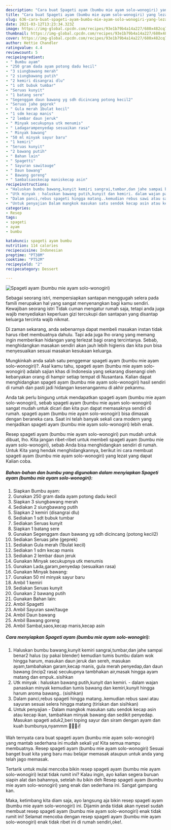 ```yaml
---
description: "Cara buat Spageti ayam (bumbu mie ayam solo-wonogiri) yang lezat Untuk Jualan"
title: "Cara buat Spageti ayam (bumbu mie ayam solo-wonogiri) yang lezat Untuk Jualan"
slug: 636-cara-buat-spageti-ayam-bumbu-mie-ayam-solo-wonogiri-yang-lezat-untuk-jualan
date: 2021-03-12T13:23:34.323Z
image: https://img-global.cpcdn.com/recipes/93e1b79b4a14a227/680x482cq70/spageti-ayam-bumbu-mie-ayam-solo-wonogiri-foto-resep-utama.jpg
thumbnail: https://img-global.cpcdn.com/recipes/93e1b79b4a14a227/680x482cq70/spageti-ayam-bumbu-mie-ayam-solo-wonogiri-foto-resep-utama.jpg
cover: https://img-global.cpcdn.com/recipes/93e1b79b4a14a227/680x482cq70/spageti-ayam-bumbu-mie-ayam-solo-wonogiri-foto-resep-utama.jpg
author: Hettie Chandler
ratingvalue: 4.4
reviewcount: 5
recipeingredient:
- " Bumbu ayam"
- "250 gram dada ayam potong dadu kecil"
- "3 siungbawang merah"
- "2 siungbawang putih"
- "2 kemiri disangrai dlu"
- "1 sdt bubuk tumbar"
- "Seruas kunyit"
- "1 batang sere"
- "Segenggam daun bawang yg sdh dicincang potong kecil2"
- "Seruas jahe geprek"
- " Gula merah 1bulat kecil"
- "1 sdm kecap manis"
- "2 lembar daun jeruk"
- " Minyak secukupnya utk menumis"
- " Ladagarampenyedap sesuaikan rasa"
- " Minyak bawang"
- "50 ml minyak sayur baru"
- "1 kemiri"
- "Seruas kunyit"
- "2 bawang putih"
- " Bahan lain"
- " Spagetti"
- " Sayuran sawitauge"
- " Daun bawang"
- " Bawang goreng"
- " Sambalsaoskecap maniskecap asin"
recipeinstructions:
- "Haluskan bumbu bawang,kunyit kemiri sangrai,tumbar,dan jahe sampai benar2 halus (sy pakai blender) kemudian tumis bumbu dalam wok hingga harum, masukan daun jeruk dan sereh, masukan ayam,tambahakan garam,kecap manis, gula merah penyedap,dan daun bawang (incip2 rasa) secukupnya tambhakan air,masak hingga ayam matang dan empuk..sisihkan"
- "Utk minyak : haluskan bawang putih,kunyit dan kemiri. dalam wajan panaskan minyak kemudian tumis bawang dan kemiri,kunyit hingga harum aroma bawang.. (sisihkan)"
- "Dalam panci,rebus spageti hingga matang..kemudian rebus sawi atau sayuran sesuai selera hingga matang (tiriskan dan sisihkan)"
- "Untuk penyajian Dalam mangkok masukan satu sendok kecap asin atau kecap ikan, tambahkan minyak bawang dan sedikit penyedap. Masukan spageti aduk2,beri toping sayur dan siram dengan ayam dan kuah bumbunya,nyammm 🤤🤤😚✌️"
categories:
- Resep
tags:
- spageti
- ayam
- bumbu

katakunci: spageti ayam bumbu 
nutrition: 114 calories
recipecuisine: Indonesian
preptime: "PT38M"
cooktime: "PT52M"
recipeyield: "2"
recipecategory: Dessert

---
```



![Spageti ayam (bumbu mie ayam solo-wonogiri)](https://img-global.cpcdn.com/recipes/93e1b79b4a14a227/680x482cq70/spageti-ayam-bumbu-mie-ayam-solo-wonogiri-foto-resep-utama.jpg)

Sebagai seorang istri, mempersiapkan santapan menggugah selera pada famili merupakan hal yang sangat menyenangkan bagi kamu sendiri. Kewajiban seorang istri Tidak cuman mengatur rumah saja, tetapi anda juga wajib menyediakan keperluan gizi tercukupi dan santapan yang disantap keluarga tercinta wajib nikmat.

Di zaman  sekarang, anda sebenarnya dapat membeli masakan instan tidak harus ribet membuatnya dahulu. Tapi ada juga lho orang yang memang ingin memberikan hidangan yang terlezat bagi orang tercintanya. Sebab, menghidangkan masakan sendiri akan jauh lebih higienis dan kita pun bisa menyesuaikan sesuai masakan kesukaan keluarga. 



Mungkinkah anda salah satu penggemar spageti ayam (bumbu mie ayam solo-wonogiri)?. Asal kamu tahu, spageti ayam (bumbu mie ayam solo-wonogiri) adalah sajian khas di Indonesia yang sekarang disenangi oleh kebanyakan orang di hampir setiap tempat di Nusantara. Kalian dapat menghidangkan spageti ayam (bumbu mie ayam solo-wonogiri) hasil sendiri di rumah dan pasti jadi hidangan kesenanganmu di akhir pekanmu.

Anda tak perlu bingung untuk mendapatkan spageti ayam (bumbu mie ayam solo-wonogiri), sebab spageti ayam (bumbu mie ayam solo-wonogiri) sangat mudah untuk dicari dan kita pun dapat memasaknya sendiri di rumah. spageti ayam (bumbu mie ayam solo-wonogiri) bisa dimasak dengan beraneka cara. Saat ini telah banyak sekali cara modern yang menjadikan spageti ayam (bumbu mie ayam solo-wonogiri) lebih enak.

Resep spageti ayam (bumbu mie ayam solo-wonogiri) pun mudah untuk dibuat, lho. Kita jangan ribet-ribet untuk membeli spageti ayam (bumbu mie ayam solo-wonogiri), sebab Anda bisa menghidangkan sendiri di rumah. Untuk Kita yang hendak menghidangkannya, berikut ini cara membuat spageti ayam (bumbu mie ayam solo-wonogiri) yang lezat yang dapat Kalian coba.

<!--inarticleads1-->

##### Bahan-bahan dan bumbu yang digunakan dalam menyiapkan Spageti ayam (bumbu mie ayam solo-wonogiri):

1. Siapkan  Bumbu ayam:
1. Gunakan 250 gram dada ayam potong dadu kecil
1. Siapkan 3 siungbawang merah
1. Sediakan 2 siungbawang putih
1. Siapkan 2 kemiri (disangrai dlu)
1. Sediakan 1 sdt bubuk tumbar
1. Sediakan Seruas kunyit
1. Siapkan 1 batang sere
1. Gunakan Segenggam daun bawang yg sdh dicincang (potong kecil2)
1. Sediakan Seruas jahe (geprek)
1. Sediakan  Gula merah (1bulat kecil)
1. Sediakan 1 sdm kecap manis
1. Sediakan 2 lembar daun jeruk
1. Gunakan  Minyak secukupnya utk menumis
1. Gunakan  Lada,garam,penyedap (sesuaikan rasa)
1. Gunakan  Minyak bawang:
1. Gunakan 50 ml minyak sayur baru
1. Ambil 1 kemiri
1. Sediakan Seruas kunyit
1. Gunakan 2 bawang putih
1. Gunakan  Bahan lain:
1. Ambil  Spagetti
1. Ambil  Sayuran sawi/tauge
1. Ambil  Daun bawang
1. Ambil  Bawang goreng
1. Ambil  Sambal,saos,kecap manis,kecap asin




<!--inarticleads2-->

##### Cara menyiapkan Spageti ayam (bumbu mie ayam solo-wonogiri):

1. Haluskan bumbu bawang,kunyit kemiri sangrai,tumbar,dan jahe sampai benar2 halus (sy pakai blender) kemudian tumis bumbu dalam wok hingga harum, masukan daun jeruk dan sereh, masukan ayam,tambahakan garam,kecap manis, gula merah penyedap,dan daun bawang (incip2 rasa) secukupnya tambhakan air,masak hingga ayam matang dan empuk..sisihkan
1. Utk minyak : haluskan bawang putih,kunyit dan kemiri. - dalam wajan panaskan minyak kemudian tumis bawang dan kemiri,kunyit hingga harum aroma bawang.. (sisihkan)
1. Dalam panci,rebus spageti hingga matang..kemudian rebus sawi atau sayuran sesuai selera hingga matang (tiriskan dan sisihkan)
1. Untuk penyajian - Dalam mangkok masukan satu sendok kecap asin atau kecap ikan, tambahkan minyak bawang dan sedikit penyedap. Masukan spageti aduk2,beri toping sayur dan siram dengan ayam dan kuah bumbunya,nyammm 🤤🤤😚✌️




Wah ternyata cara buat spageti ayam (bumbu mie ayam solo-wonogiri) yang mantab sederhana ini mudah sekali ya! Kita semua mampu membuatnya. Resep spageti ayam (bumbu mie ayam solo-wonogiri) Sesuai banget buat kita yang baru mau belajar memasak ataupun untuk anda yang telah jago memasak.

Tertarik untuk mulai mencoba bikin resep spageti ayam (bumbu mie ayam solo-wonogiri) lezat tidak rumit ini? Kalau ingin, ayo kalian segera buruan siapin alat dan bahannya, setelah itu bikin deh Resep spageti ayam (bumbu mie ayam solo-wonogiri) yang enak dan sederhana ini. Sangat gampang kan. 

Maka, ketimbang kita diam saja, ayo langsung aja bikin resep spageti ayam (bumbu mie ayam solo-wonogiri) ini. Dijamin anda tiidak akan nyesel sudah membuat resep spageti ayam (bumbu mie ayam solo-wonogiri) enak tidak rumit ini! Selamat mencoba dengan resep spageti ayam (bumbu mie ayam solo-wonogiri) enak tidak ribet ini di rumah sendiri,oke!.

